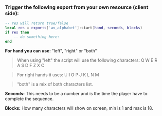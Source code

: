 ### Trigger the following export from your own resource (client side):

```lua
-- res will return true/false
local res = exports['av_alphabet']:start(hand, seconds, blocks)
if res then
    -- do something here:
end
```

**For hand you can use:** "left", "right" or "both"

> When using "left" the script will use the following characters:
> Q W E R A S D F Z X C

> For right hands it uses:
> U I O P J K L N M

> "both" is a mix of both characters list.

**Seconds:** This needs to be a number and is the time the player have to complete the sequence.

**Blocks:** How many characters will show on screen, min is 1 and max is 18.
